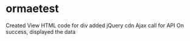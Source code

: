 # ormaetest
Created View
HTML code for div
added jQuery cdn
Ajax call for API
On success, displayed the data
